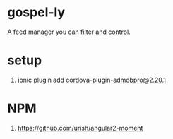 # gospel-ly
A feed manager you can filter and control.


# setup
1. ionic plugin add cordova-plugin-admobpro@2.20.1

# NPM
1. https://github.com/urish/angular2-moment